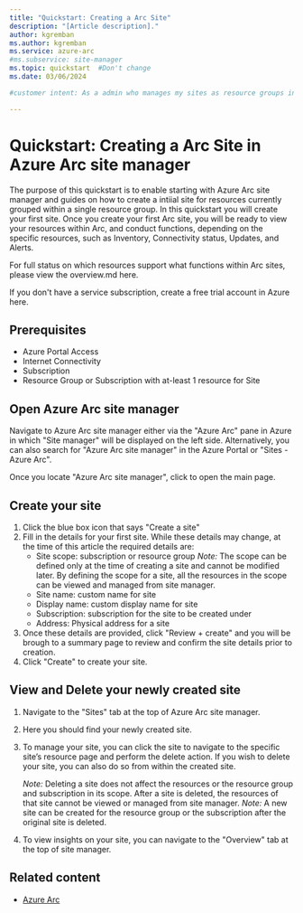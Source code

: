 ```yaml
---
title: "Quickstart: Creating a Arc Site"
description: "[Article description]."
author: kgremban
ms.author: kgremban
ms.service: azure-arc
#ms.subservice: site-manager
ms.topic: quickstart  #Don't change
ms.date: 03/06/2024

#customer intent: As a admin who manages my sites as resource groups in Azure, I want to represent them as Arc Sites and so that I can benefit from logical representation and extended functionality in Arc for my resources under my resource groups.

---
```

  
# Quickstart: Creating a Arc Site in Azure Arc site manager
 

The purpose of this quickstart is to enable starting with Azure Arc site manager and guides on how to create a intiial site for resources currently grouped within a single resource group. In this quickstart you will create your first site. Once you create your first Arc site, you will be ready to view your resources within Arc, and conduct functions, depending on the specific resources, such as Inventory, Connectivity status, Updates, and Alerts.

For full status on which resources support what functions within Arc sites, please view the overview.md here.

If you don't have a service subscription, create a free trial account in Azure here.

## Prerequisites

* Azure Portal Access
* Internet Connectivity
* Subscription
* Resource Group or Subscription with at-least 1 resource for Site

## Open Azure Arc site manager

Navigate to Azure Arc site manager either via the "Azure Arc" pane in Azure in which "Site manager" will be displayed on the left side. Alternatively, you can also search for "Azure Arc site manager" in the Azure Portal or "Sites - Azure Arc".

Once you locate "Azure Arc site manager", click to open the main page.

## Create your site

1. Click the blue box icon that says "Create a site"
2. Fill in the details for your first site. While these details may change, at the time of this article the required details are:
    * Site scope: subscription or resource group
     *Note:* The scope can be defined only at the time of creating a site and cannot be modified later. By defining the scope for a site, all the resources in the scope can be viewed and managed from site manager.
    * Site name: custom name for site
    * Display name: custom display name for site
    * Subscription: subscription for the site to be created under
    * Address: Physical address for a site
3. Once these details are provided, click "Review + create" and you will be brough to a summary page to review and confirm the site details prior to creation.
4. Click "Create" to create your site.


## View and Delete your newly created site

1. Navigate to the "Sites" tab at the top of Azure Arc site manager.
2. Here you should find your newly created site.
3. To manage your site, you can click the site to navigate to the specific site’s resource page and perform the delete action. If you wish to delete your site, you can also do so from within the created site.

    *Note:* Deleting a site does not affect the resources or the resource group and subscription in its scope. After a site is deleted, the resources of that site cannot be viewed or managed from site manager.
    *Note:* A new site can be created for the resource group or the subscription after the original site is deleted.
4. To view insights on your site, you can navigate to the "Overview" tab at the top of site manager.

## Related content

- [Azure Arc](https://azure.microsoft.com/en-us/products/azure-arc/)
